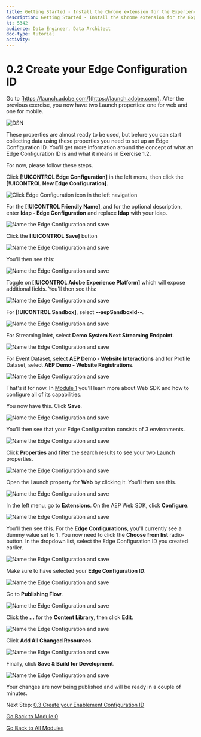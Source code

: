 ```yaml
---
title: Getting Started - Install the Chrome extension for the Experience League documentation
description: Getting Started - Install the Chrome extension for the Experience League documentation
kt: 5342
audience: Data Engineer, Data Architect
doc-type: tutorial
activity: 
---
```


# 0.2 Create your Edge Configuration ID

Go to [https://launch.adobe.com/](https://launch.adobe.com/). After the previous exercise, you now have two Launch properties: one for web and one for mobile.

![DSN](./images/launchprop.png)

These properties are almost ready to be used, but before you can start collecting data using these properties you need to set up an Edge Configuration ID. You'll get more information around the concept of what an Edge Configuration ID is and what it means in Exercise 1.2.

For now, please follow these steps.

Click **[!UICONTROL Edge Configuration]** in the left menu, then click the **[!UICONTROL New Edge Configuration]**.

![Click Edge Configuration icon in the left navigation](./images/edgeconfig1.png)

For the **[!UICONTROL Friendly Name]**, and for the optional description, enter **ldap - Edge Configuration** and replace **ldap** with your ldap.

![Name the Edge Configuration and save](./images/edgeconfig2.png)

Click the **[!UICONTROL Save]** button

![Name the Edge Configuration and save](./images/save.png)

You'll then see this:

![Name the Edge Configuration and save](./images/edgeconfig3.png)

Toggle on **[!UICONTROL Adobe Experience Platform]** which will expose additional fields. You'll then see this:

![Name the Edge Configuration and save](./images/edgeconfig4.png)

For **[!UICONTROL Sandbox]**, select **--aepSandboxId--**.

![Name the Edge Configuration and save](./images/edgeconfig5.png)

For Streaming Inlet, select **Demo System Next Streaming Endpoint**.

![Name the Edge Configuration and save](./images/edgeconfig6.png)

For Event Dataset, select **AEP Demo - Website Interactions** and for Profile Dataset, select **AEP Demo - Website Registrations**.

![Name the Edge Configuration and save](./images/edgeconfig7.png)

That's it for now. In [Module 1](./../data-ingestion-launch-web-sdk.md) you'll learn more about Web SDK and how to configure all of its capabilities.

You now have this. Click **Save**.

![Name the Edge Configuration and save](./images/edgeconfig8.png)

You'll then see that your Edge Configuration consists of 3 environments.

![Name the Edge Configuration and save](./images/edgeconfig9.png)

Click **Properties** and filter the search results to see your two Launch properties.

![Name the Edge Configuration and save](./images/edgeconfig10.png) 

Open the Launch property for **Web** by clicking it. You'll then see this.

![Name the Edge Configuration and save](./images/edgeconfig11.png)

In the left menu, go to **Extensions**. On the AEP Web SDK, click **Configure**.

![Name the Edge Configuration and save](./images/edgeconfig12.png) 

You'll then see this. For the **Edge Configurations**, you'll currently see a dummy value set to 1. You now need to click the **Choose from list** radio-button. In the dropdown list, select the Edge Configuration ID you created earlier.

![Name the Edge Configuration and save](./images/edgeconfig13.png)

Make sure to have selected your **Edge Configuration ID**.

![Name the Edge Configuration and save](./images/edgeconfig14.png) 

Go to **Publishing Flow**.

![Name the Edge Configuration and save](./images/edgeconfig15.png) 

Click the **...** for the **Content Library**, then click **Edit**.

![Name the Edge Configuration and save](./images/edgeconfig16.png) 

Click **Add All Changed Resources**.

![Name the Edge Configuration and save](./images/edgeconfig17.png) 

Finally, click **Save & Build for Development**.

![Name the Edge Configuration and save](./images/edgeconfig18.png) 

Your changes are now being published and will be ready in a couple of minutes.

Next Step: [0.3 Create your Enablement Configuration ID](./ex3.md)

[Go Back to Module 0](./getting-started.md)

[Go Back to All Modules](./../../overview.md)